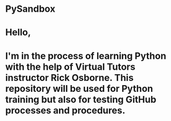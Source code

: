 # PySandbox

# Hello,
# I'm in the process of learning Python with the help of Virtual Tutors instructor Rick Osborne. This repository will be used for Python training but also for testing GitHub processes and procedures.
